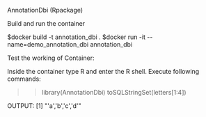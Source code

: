 AnnotationDbi (Rpackage)

Build and run the container

$docker build -t annotation_dbi .
$docker run -it --name=demo_annotation_dbi annotation_dbi

Test the working of Container:

Inside the container type R and enter the R shell. Execute following commands:

>> library(AnnotationDbi)
>> toSQLStringSet(letters[1:4])

OUTPUT:
[1] "'a','b','c','d'"
